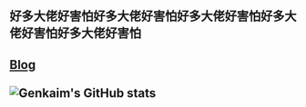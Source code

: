## 好多大佬好害怕好多大佬好害怕好多大佬好害怕好多大佬好害怕好多大佬好害怕
[Blog](genkaim.top)<br><br>
![Genkaim's GitHub stats](https://github-readme-stats.vercel.app/api?username=Genkaim&show_icons=true&theme=tokyonight) 
---------
